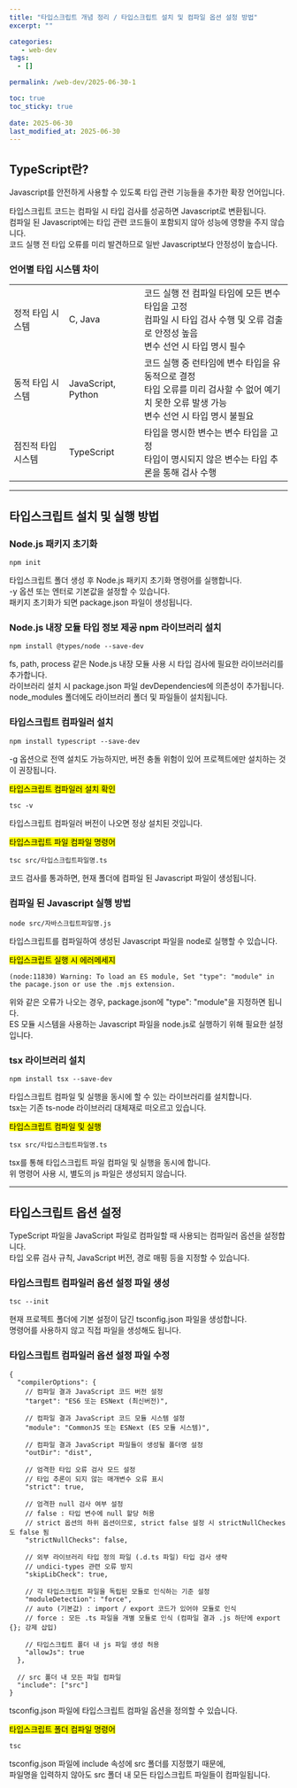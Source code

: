 ```yaml
---
title: "타입스크립트 개념 정리 / 타입스크립트 설치 및 컴파일 옵션 설정 방법"
excerpt: ""

categories:
   - web-dev
tags:
  - []

permalink: /web-dev/2025-06-30-1

toc: true
toc_sticky: true
 
date: 2025-06-30
last_modified_at: 2025-06-30
---
```


## TypeScript란?

Javascript를 안전하게 사용할 수 있도록 타입 관련 기능들을 추가한 확장 언어입니다.

타입스크립트 코드는 컴파일 시 타입 검사를 성공하면 Javascript로 변환됩니다.  
컴파일 된 Javascript에는 타입 관련 코드들이 포함되지 않아 성능에 영향을 주지 않습니다.  
코드 실행 전 타입 오류를 미리 발견하므로 일반 Javascript보다 안정성이 높습니다.

### 언어별 타입 시스템 차이
<table class="table_3_left">
  <tbody>
    <tr>
      <td>정적 타입 시스템</td>
      <td>C, Java</td>
      <td>
        코드 실행 전 컴파일 타임에 모든 변수 타입을 고정<br>
        컴파일 시 타입 검사 수행 및 오류 검출로 안정성 높음<br>
        변수 선언 시 타입 명시 필수
        </td>
    </tr>
    <tr>
      <td>동적 타입 시스템</td>
      <td>JavaScript, Python</td>
      <td>
        코드 실행 중 런타임에 변수 타입을 유동적으로 결정<br>
        타입 오류를 미리 검사할 수 없어 예기치 못한 오류 발생 가능<br>
        변수 선언 시 타입 명시 불필요
        </td>
    </tr>
    <tr>
      <td>점진적 타입 시스템</td>
      <td>TypeScript</td>
      <td>
        타입을 명시한 변수는 변수 타입을 고정<br>
        타입이 명시되지 않은 변수는 타입 추론을 통해 검사 수행
      </td>
    </tr>
  </tbody>
</table>

---

## 타입스크립트 설치 및 실행 방법

### Node.js 패키지 초기화
```
npm init
```
타입스크립트 폴더 생성 후 Node.js 패키지 초기화 명령어를 실행합니다.  
-y 옵션 또는 엔터로 기본값을 설정할 수 있습니다.  
패키지 초기화가 되면 package.json 파일이 생성됩니다.

### Node.js 내장 모듈 타입 정보 제공 npm 라이브러리 설치
```
npm install @types/node --save-dev
```
fs, path, process 같은 Node.js 내장 모듈 사용 시 타입 검사에 필요한 라이브러리를 추가합니다.  
라이브러리 설치 시 package.json 파일 devDependencies에 의존성이 추가됩니다.  
node_modules 폴더에도 라이브러리 폴더 및 파일들이 설치됩니다.

### 타입스크립트 컴파일러 설치
```
npm install typescript --save-dev
```
-g 옵션으로 전역 설치도 가능하지만, 버전 충돌 위험이 있어 프로젝트에만 설치하는 것이 권장됩니다.

<mark>타입스크립트 컴파일러 설치 확인</mark>
```
tsc -v
```
타입스크립트 컴파일러 버전이 나오면 정상 설치된 것입니다.

<mark>타입스크립트 파일 컴파일 명령어</mark>
```
tsc src/타입스크립트파일명.ts
```
코드 검사를 통과하면, 현재 폴더에 컴파일 된 Javascript 파일이 생성됩니다.

### 컴파일 된 Javascript 실행 방법
```
node src/자바스크립트파일명.js
```
타입스크립트를 컴파일하여 생성된 Javascript 파일을 node로 실행할 수 있습니다.

<mark>타입스크립트 실행 시 에러메세지</mark>
```
(node:11830) Warning: To load an ES module, Set "type": "module" in the pacage.json or use the .mjs extension.
```
위와 같은 오류가 나오는 경우, package.json에 "type": "module"을 지정하면 됩니다.  
ES 모듈 시스템을 사용하는 Javascript 파일을 node.js로 실행하기 위해 필요한 설정입니다.

### tsx 라이브러리 설치
```
npm install tsx --save-dev
```
타입스크립트 컴파일 및 실행을 동시에 할 수 있는 라이브러리를 설치합니다.  
tsx는 기존 ts-node 라이브러리 대체재로 떠오르고 있습니다.

<mark>타입스크립트 컴파일 및 실행</mark>
```
tsx src/타입스크립트파일명.ts
```
tsx를 통해 타입스크립트 파일 컴파일 및 실행을 동시에 합니다.  
위 명령어 사용 시, 별도의 js 파일은 생성되지 않습니다.

---

## 타입스크립트 옵션 설정

TypeScript 파일을 JavaScript 파일로 컴파일할 때 사용되는 컴파일러 옵션을 설정합니다.  
타입 오류 검사 규칙, JavaScript 버전, 경로 매핑 등을 지정할 수 있습니다.

### 타입스크립트 컴파일러 옵션 설정 파일 생성
```
tsc --init
```
현재 프로젝트 폴더에 기본 설정이 담긴 tsconfig.json 파일을 생성합니다.  
명령어를 사용하지 않고 직접 파일을 생성해도 됩니다.

### 타입스크립트 컴파일러 옵션 설정 파일 수정
```
{
  "compilerOptions": {
    // 컴파일 결과 JavaScript 코드 버전 설정
    "target": "ES6 또는 ESNext (최신버전)",

    // 컴파일 결과 JavaScript 코드 모듈 시스템 설정 
    "module": "CommonJS 또는 ESNext (ES 모듈 시스템)",

    // 컴파일 결과 JavaScript 파일들이 생성될 폴더명 설정
    "outDir": "dist",

    // 엄격한 타입 오류 검사 모드 설정
    // 타입 추론이 되지 않는 매개변수 오류 표시
    "strict": true,

    // 엄격한 null 검사 여부 설정
    // false : 타입 변수에 null 할당 허용
    // strict 옵션의 하위 옵션이므로, strict false 설정 시 strictNullCheckes도 false 됨
    "strictNullChecks": false,

    // 외부 라이브러리 타입 정의 파일 (.d.ts 파일) 타입 검사 생략
    // undici-types 관련 오류 방지
    "skipLibCheck": true,

    // 각 타입스크립트 파일을 독립된 모듈로 인식하는 기준 설정
    "moduleDetection": "force",
    // auto (기본값) : import / export 코드가 있어야 모듈로 인식
    // force : 모든 .ts 파일을 개별 모듈로 인식 (컴파일 결과 .js 하단에 export {}; 강제 삽입)

    // 타입스크립트 폴더 내 js 파일 생성 허용
    "allowJs": true
  },

  // src 폴더 내 모든 파일 컴파일
  "include": ["src"]
}
```
tsconfig.json 파일에 타입스크립트 컴파일 옵션을 정의할 수 있습니다.

<mark>타입스크립트 폴더 컴파일 명령어</mark>
```
tsc
```
tsconfig.json 파일에 include 속성에 src 폴더를 지정했기 때문에,  
파일명을 입력하지 않아도 src 폴더 내 모든 타입스크립트 파일들이 컴파일됩니다.
